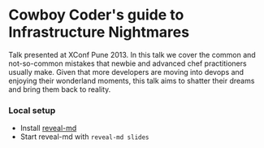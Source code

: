 # Cowboy Coder's guide to Infrastructure Nightmares

Talk presented at XConf Pune 2013. In this talk we cover the common and not-so-common mistakes that newbie and advanced chef practitioners usually make. Given that more developers are moving into devops and enjoying their wonderland moments, this talk aims to shatter their dreams and bring them back to reality. 


### Local setup

* Install [reveal-md](https://github.com/webpro/reveal-md)
* Start reveal-md with `reveal-md slides`